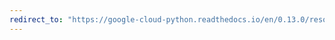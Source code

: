 ```yaml
---
redirect_to: "https://google-cloud-python.readthedocs.io/en/0.13.0/resource-manager-client.html"
---
```

